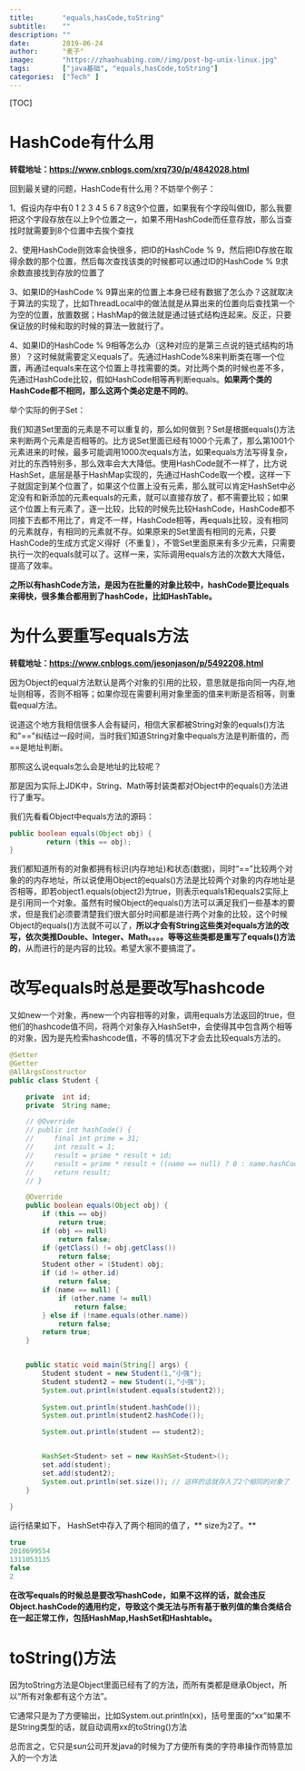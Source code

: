 ```yaml
---
title:       "equals,hasCode,toString"
subtitle:    ""
description: ""
date:        2019-06-24
author:      "麦子"
image:       "https://zhaohuabing.com//img/post-bg-unix-linux.jpg"
tags:        ["java基础", "equals,hasCode,toString"]
categories:  ["Tech" ]
---
```


[TOC]

# HashCode有什么用

**转载地址：https://www.cnblogs.com/xrq730/p/4842028.html**

回到最关键的问题，HashCode有什么用？不妨举个例子：

1、假设内存中有0 1 2 3 4 5 6 7 8这9个位置，如果我有个字段叫做ID，那么我要把这个字段存放在以上9个位置之一，如果不用HashCode而任意存放，那么当查找时就需要到8个位置中去挨个查找

2、使用HashCode则效率会快很多，把ID的HashCode % 9，然后把ID存放在取得余数的那个位置，然后每次查找该类的时候都可以通过ID的HashCode % 9求余数直接找到存放的位置了

3、如果ID的HashCode % 9算出来的位置上本身已经有数据了怎么办？这就取决于算法的实现了，比如ThreadLocal中的做法就是从算出来的位置向后查找第一个为空的位置，放置数据；HashMap的做法就是通过链式结构连起来。反正，只要保证放的时候和取的时候的算法一致就行了。

4、如果ID的HashCode % 9相等怎么办（这种对应的是第三点说的链式结构的场景）？这时候就需要定义equals了。先通过HashCode%8来判断类在哪一个位置，再通过equals来在这个位置上寻找需要的类。对比两个类的时候也差不多，先通过HashCode比较，假如HashCode相等再判断equals。**如果两个类的HashCode都不相同，那么这两个类必定是不同的**。

举个实际的例子Set：

我们知道Set里面的元素是不可以重复的，那么如何做到？Set是根据equals()方法来判断两个元素是否相等的。比方说Set里面已经有1000个元素了，那么第1001个元素进来的时候，最多可能调用1000次equals方法，如果equals方法写得复杂，对比的东西特别多，那么效率会大大降低。使用HashCode就不一样了，比方说HashSet，底层是基于HashMap实现的，先通过HashCode取一个模，这样一下子就固定到某个位置了，如果这个位置上没有元素，那么就可以肯定HashSet中必定没有和新添加的元素equals的元素，就可以直接存放了，都不需要比较；如果这个位置上有元素了，逐一比较，比较的时候先比较HashCode，HashCode都不同接下去都不用比了，肯定不一样，HashCode相等，再equals比较，没有相同的元素就存，有相同的元素就不存。如果原来的Set里面有相同的元素，只要HashCode的生成方式定义得好（不重复），不管Set里面原来有多少元素，只需要执行一次的equals就可以了。这样一来，实际调用equals方法的次数大大降低，提高了效率。

**之所以有hashCode方法，是因为在批量的对象比较中，hashCode要比equals来得快，很多集合都用到了hashCode，比如HashTable。**

# 为什么要重写equals方法

**转载地址：https://www.cnblogs.com/jesonjason/p/5492208.html**

因为Object的equal方法默认是两个对象的引用的比较，意思就是指向同一内存,地址则相等，否则不相等；如果你现在需要利用对象里面的值来判断是否相等，则重载equal方法。

说道这个地方我相信很多人会有疑问，相信大家都被String对象的equals()方法和"=="纠结过一段时间，当时我们知道String对象中equals方法是判断值的，而==是地址判断。

那照这么说equals怎么会是地址的比较呢？

那是因为实际上JDK中，String、Math等封装类都对Object中的equals()方法进行了重写。

我们先看看Object中equals方法的源码：

```java
public boolean equals(Object obj) { 
         return (this == obj); 
}
```

我们都知道所有的对象都拥有标识(内存地址)和状态(数据)，同时“==”比较两个对象的的内存地址，所以说使用Object的equals()方法是比较两个对象的内存地址是否相等，即若object1.equals(object2)为true，则表示equals1和equals2实际上是引用同一个对象。虽然有时候Object的equals()方法可以满足我们一些基本的要求，但是我们必须要清楚我们很大部分时间都是进行两个对象的比较，这个时候Object的equals()方法就不可以了，**所以才会有String这些类对equals方法的改写，依次类推Double、Integer、Math。。。。等等这些类都是重写了equals()方法的**，从而进行的是内容的比较。希望大家不要搞混了。

# 改写equals时总是要改写hashcode

又如new一个对象，再new一个内容相等的对象，调用equals方法返回的true，但他们的hashcode值不同，将两个对象存入HashSet中，会使得其中包含两个相等的对象，因为是先检索hashcode值，不等的情况下才会去比较equals方法的。

```java
@Setter
@Getter
@AllArgsConstructor
public class Student {

    private  int id;
    private  String name;

    // @Override
    // public int hashCode() {
    //     final int prime = 31;
    //     int result = 1;
    //     result = prime * result + id;
    //     result = prime * result + ((name == null) ? 0 : name.hashCode());
    //     return result;
    // }

    @Override
    public boolean equals(Object obj) {
        if (this == obj)
            return true;
        if (obj == null)
            return false;
        if (getClass() != obj.getClass())
            return false;
        Student other = (Student) obj;
        if (id != other.id)
            return false;
        if (name == null) {
            if (other.name != null)
                return false;
        } else if (!name.equals(other.name))
            return false;
        return true;
    }


    public static void main(String[] args) {
        Student student = new Student(1,"小强");
        Student student2 = new Student(1,"小强");
        System.out.println(student.equals(student2));
        
        System.out.println(student.hashCode());
        System.out.println(student2.hashCode());

        System.out.println(student == student2);


        HashSet<Student> set = new HashSet<Student>();
        set.add(student);
        set.add(student2);
        System.out.println(set.size()); // 这样的话就存入了2个相同的对象了
    }
    
}
```

运行结果如下， HashSet中存入了两个相同的值了，** size为2了。**

```java
true
2018699554
1311053135
false
2
```

**在改写equals的时候总是要改写hashCode，如果不这样的话，就会违反Object.hashCode的通用约定，导致这个类无法与所有基于散列值的集合类结合在一起正常工作，包括HashMap,HashSet和Hashtable。**

# toString()方法

因为toString方法是Object里面已经有了的方法，而所有类都是继承Object，所以“所有对象都有这个方法”。

它通常只是为了方便输出，比如System.out.println(xx)，括号里面的“xx”如果不是String类型的话，就自动调用xx的toString()方法

总而言之，它只是sun公司开发java的时候为了方便所有类的字符串操作而特意加入的一个方法